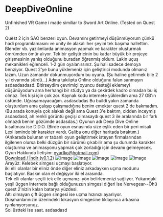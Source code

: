 # DeepDiveOnline
Unfinished VR Game i made similiar to Sword Art Online. (Tested on Quest 2) 
<br><br>Quest 2 için SAO benzeri oyun. Devamını getirmeyi düşünmüyorum çünkü hadi programlamasını ve unity ile alakalı her şeyini tek başıma hallettim. Blender vb. yazılımlarda animasyon yapmak ve karakter oluşturmak ömrümden ömür alıyor. Tek bir geliştiricinin bu kadar büyük bir projeye girişmesinin yanlış olduğunu buradan öğrenmiş oldum. Lakin uçuş mekanikleri eğlenceli. 1-2 gün oyalanırsınız. Şu hali sadece demoya benziyor. Quest 2'ye bunu yüklemeniz için geliştirici modunda olmanız lazım. Uzun zamandır dokunmuyordum bu oyuna. (Şu haline getirmek bile 2 yıl civarında sürdü...) Adına takılıpta Online olduğunu falan sanmayın asdasdasdasd. Bitirseydim çevrimiçi oyuncu desteği eklemeyi düşünüyodum ama herhangi bir stüdyo ya da çekirdek kadro olmadan bu iş olmaz. Tek kişi için çok zor. Kaynak kodu internete yüklerdim ama 27 GB'ın üstünde. Uğraşamayacağım. asdasdadas Bu buildi yakın zamanda oluşturdum ama çalışıp çalışmadığına benim emektar quest 2 de bakmadım. (Bu arada konuyla çok alakalı değil ama Quest 3'e baktım, cidden inceymiş asdasdasd, ah renkli görüntü geçişi olmasaydı quest 3 ile aralarında bir fark olmazdı benim gözümde asdasdas.) Oyunun adı Deep Dive Online kısaltması ise D.D.O. (Birde oyun esnasında size eşlik eden bir peri misali Lexi isminde bir karakter vardı. Galiba onu diğer haritada bıraktım.) (Ankarada bulunan vr tabanlı oyun geliştirmek isteyen firmalarından ilgilenen olursa belki düzgün bir sürümü çıkabilir ama şu durumda karakter oluşturma ve animasyonu yapmak çok zorladığı için devamı gelmeyecek. <br>Oyun Hakkında İletişim: nyarlko@hotmail.com)
<br>
<a href="https://github.com/ny4rlk0/DeepDiveOnline/releases/download/STABLE_0.1.2/DeepDiveOnline_0.1.2.7z">Download / İndir (v0.1.2)</a>
![image](https://github.com/ny4rlk0/DeepDiveOnline/assets/55476474/df0a67e2-750d-460d-89a4-e67eadb6b270)
![image](https://github.com/ny4rlk0/DeepDiveOnline/assets/55476474/375399b4-1e6b-40fe-9f0d-85ef6a5fabb0)
![image](https://github.com/ny4rlk0/DeepDiveOnline/assets/55476474/ed50830f-91d8-4c8f-bb69-9d37a85d03d9)
![image](https://github.com/ny4rlk0/DeepDiveOnline/assets/55476474/57c75568-9ebe-41a7-bc1d-90cdbfd5d388)
![image](https://github.com/ny4rlk0/DeepDiveOnline/assets/55476474/8f09bb14-bd69-4824-b4cd-c05c2c3c2fc9)
<br>
Arayüz: Kelebek simgesi uçmayı başlatıyor.
<br>
iki elli olanlar bir eliniz önde diğer eliniz arkadayken uçma modunu başlatıyor. Baskın olan el değişyor iki el arasında.
<br>
Tek elli olanlar seçili tek elle uçmanızı yön belirlemenizi sağlıyor. Yukarıdaki yeşil üçgen internete bağlı olduğunuzun simgesi diğeri ise Nervegear--Öhü quest 2'nizin kalan batarya yüzdesi.
<br>
Altı olmayan çift üçgen simgesi ise uçma hızınızı ayarlıyor.
<br>
Düşmanlarınızın üzerindeki lokasyon simgesine tıklayınca arkasına ışınlanıyorsunuz.
<br>
Sol üstteki ise saat. asdasdasd

